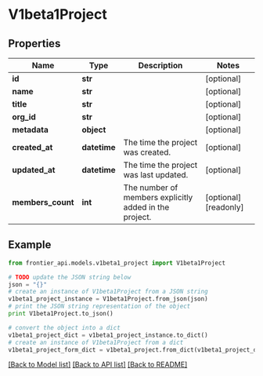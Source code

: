 # V1beta1Project


## Properties
Name | Type | Description | Notes
------------ | ------------- | ------------- | -------------
**id** | **str** |  | [optional] 
**name** | **str** |  | [optional] 
**title** | **str** |  | [optional] 
**org_id** | **str** |  | [optional] 
**metadata** | **object** |  | [optional] 
**created_at** | **datetime** | The time the project was created. | [optional] 
**updated_at** | **datetime** | The time the project was last updated. | [optional] 
**members_count** | **int** | The number of members explicitly added in the project. | [optional] [readonly] 

## Example

```python
from frontier_api.models.v1beta1_project import V1beta1Project

# TODO update the JSON string below
json = "{}"
# create an instance of V1beta1Project from a JSON string
v1beta1_project_instance = V1beta1Project.from_json(json)
# print the JSON string representation of the object
print V1beta1Project.to_json()

# convert the object into a dict
v1beta1_project_dict = v1beta1_project_instance.to_dict()
# create an instance of V1beta1Project from a dict
v1beta1_project_form_dict = v1beta1_project.from_dict(v1beta1_project_dict)
```
[[Back to Model list]](../README.md#documentation-for-models) [[Back to API list]](../README.md#documentation-for-api-endpoints) [[Back to README]](../README.md)


